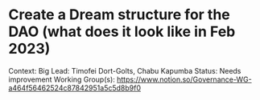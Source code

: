 # Create a Dream structure for the DAO (what does it look like in Feb 2023)

Context: Big
Lead: Timofei Dort-Golts, Chabu Kapumba
Status: Needs improvement
Working Group(s): https://www.notion.so/Governance-WG-a464f56462524c87842951a5c5d8b9f0